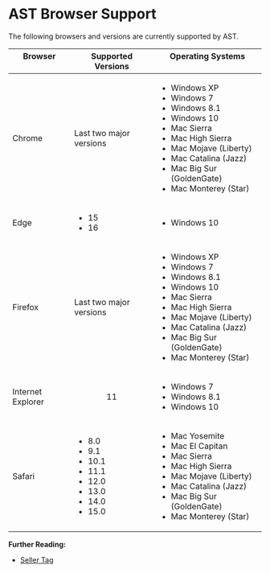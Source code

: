 # AST Browser Support

<div class="body">

The following browsers and versions are currently supported by AST.

<div class="tablenoborder">

<table class="table" data-cellpadding="4" data-cellspacing="0"
data-summary="" data-frame="border" data-border="1" data-rules="all">
<thead class="thead">
<tr class="header ">
<th id="d20020e54" class="entry nocellnoborder"
style="vertical-align: top">Browser</th>
<th id="d20020e57" class="entry nocellnoborder"
style="vertical-align: top">Supported Versions</th>
<th id="d20020e60" class="entry cell-noborder"
style="vertical-align: top">Operating Systems</th>
</tr>
</thead>
<tbody class="tbody">
<tr class="odd ">
<td class="entry nocellnoborder"
headers="d20020e54 ">Chrome</td>
<td class="entry nocellnoborder"
headers="d20020e57 ">Last two major versions</td>
<td class="entry cell-noborder"
headers="d20020e60 "><ul>
<li>Windows XP</li>
<li>Windows 7</li>
<li>Windows 8.1</li>
<li>Windows 10</li>
<li>Mac Sierra</li>
<li>Mac High Sierra</li>
<li>Mac Mojave (Liberty)</li>
<li>Mac Catalina (Jazz)</li>
<li>Mac Big Sur (GoldenGate) </li>
<li>Mac Monterey (Star)</li>
</ul></td>
</tr>
<tr class="even ">
<td class="entry nocellnoborder"
headers="d20020e54 ">Edge</td>
<td class="entry nocellnoborder"
headers="d20020e57 "><ul>
<li>15</li>
<li>16</li>
</ul></td>
<td class="entry cell-noborder"
headers="d20020e60 "><ul>
<li>Windows 10</li>
</ul></td>
</tr>
<tr class="odd ">
<td class="entry nocellnoborder"
headers="d20020e54 ">Firefox</td>
<td class="entry nocellnoborder"
headers="d20020e57 ">Last two major versions</td>
<td class="entry cell-noborder"
headers="d20020e60 "><ul>
<li>Windows XP</li>
<li>Windows 7</li>
<li>Windows 8.1</li>
<li>Windows 10</li>
<li>Mac Sierra</li>
<li>Mac High Sierra</li>
<li>Mac Mojave (Liberty)</li>
<li>Mac Catalina (Jazz)</li>
<li>Mac Big Sur (GoldenGate) </li>
<li>Mac Monterey (Star)</li>
</ul></td>
</tr>
<tr class="even ">
<td class="entry nocellnoborder"
headers="d20020e54 ">Internet Explorer</td>
<td class="entry nocellnoborder"
headers="d20020e57 "><div style = "text-align: center">11<div></td>
<td class="entry cell-noborder"
headers="d20020e60 "><ul>
<li>Windows 7</li>
<li>Windows 8.1</li>
<li>Windows 10</li>
</ul></td>
</tr>
<tr class="odd ">
<td class="entry -nocellborder"
headers="d20020e54 ">Safari</td>
<td class="entry -nocellborder"
headers="d20020e57 "><ul>
<li>8.0</li>
<li>9.1</li>
<li>10.1</li>
<li>11.1</li>
<li>12.0</li>
<li>13.0</li>
<li>14.0</li>
<li>15.0</li>
</ul></td>
<td class="entry cellborder"
headers="d20020e60 "><ul>
<li>Mac Yosemite</li>
<li>Mac El Capitan</li>
<li>Mac Sierra</li>
<li>Mac High Sierra</li>
<li>Mac Mojave (Liberty)</li>
<li>Mac Catalina (Jazz)</li>
<li>Mac Big Sur (GoldenGate) </li>
<li>Mac Monterey (Star)</li>
</ul></td>
</tr>
</tbody>
</table>

</div>

</div>

<div class="related-links">

<div class="familylinks">

<div class="parentlink">

**Further Reading:**
- [Seller Tag](seller-tag.md)

</div>

</div>

</div>
